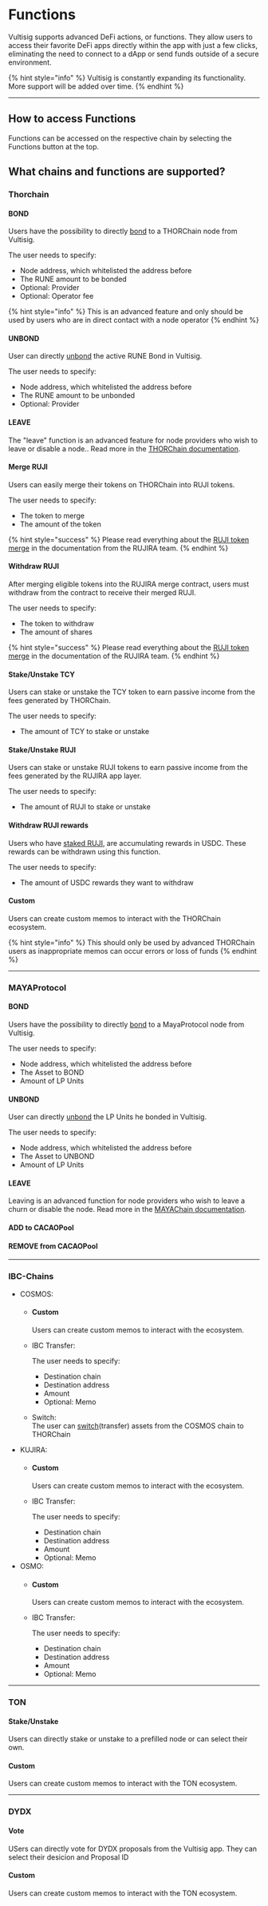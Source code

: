 # Functions

Vultisig supports advanced DeFi actions, or functions. They allow users to access their favorite DeFi apps directly within the app with just a few clicks, eliminating the need to connect to a dApp or send funds outside of a secure environment.

{% hint style="info" %}
Vultisig is constantly expanding its functionality. More support will be added over time.
{% endhint %}

***

## How to access Functions

Functions can be accessed on the respective chain by selecting the Functions button at the top.

## What chains and functions are supported?

### Thorchain

#### BOND

Users have the possibility to directly [bond](https://docs.thorchain.org/thornodes/pooled-thornodes#adding-removing-bond) to a THORChain node from Vultisig.

The user needs to specify:

* Node address, which whitelisted the address before
* The RUNE amount to be bonded
* Optional: Provider
* Optional: Operator fee

{% hint style="info" %}
This is an advanced feature and only should be used by users who are in direct contact with a node operator
{% endhint %}

#### UNBOND

User can directly [unbond](https://docs.thorchain.org/thornodes/pooled-thornodes#adding-removing-bond) the active RUNE Bond in Vultisig.

The user needs to specify:

* Node address, which whitelisted the address before
* The RUNE amount to be unbonded
* Optional: Provider

#### LEAVE

The "leave" function is an advanced feature for node providers who wish to leave or disable a node.. Read more in the [THORChain documentation](https://docs.thorchain.org/thornodes/leaving#leaving).

#### Merge RUJI

Users can easily merge their tokens on THORChain into RUJI tokens.

The user needs to specify:

* The token  to merge
* The amount of the token

{% hint style="success" %}
Please read everything about the [RUJI token merge](https://docs.rujira.network/understanding-ruji-token#conversion-process) in the documentation from the RUJIRA team.
{% endhint %}

#### Withdraw RUJI

After merging eligible tokens into the RUJIRA merge contract, users must withdraw from the contract to receive their merged RUJI.

The user needs to specify:

* The token to withdraw
* The amount of shares

{% hint style="success" %}
Please read everything about the [RUJI token merge](https://docs.rujira.network/understanding-ruji-token#conversion-process) in the documentation of the RUJIRA team.
{% endhint %}

#### Stake/Unstake TCY

Users can stake or unstake the TCY token to earn passive income from the fees generated by THORChain.

The user needs to specify:

* The amount of TCY to stake or unstake

#### Stake/Unstake RUJI

Users can stake or unstake RUJI tokens to earn passive income from the fees generated by the RUJIRA app layer.

The user needs to specify:

* The amount of RUJI to stake or unstake

#### Withdraw RUJI rewards

Users who have [staked RUJI](functions.md#stake-unstake-ruji), are accumulating rewards in USDC. These rewards can be withdrawn using this function.

The user needs to specify:

* The amount of USDC rewards they want to withdraw

#### Custom

Users can create custom memos to interact with the THORChain ecosystem.

{% hint style="info" %}
This should only be used by advanced THORChain users as inappropriate memos can occur errors or loss of funds
{% endhint %}

***

### MAYAProtocol

#### BOND

Users have the possibility to directly [bond](https://docs.mayaprotocol.com/node-docs/bonding-and-unbonding-guide) to a MayaProtocol node from Vultisig.

The user needs to specify:

* Node address, which whitelisted the address before
* The Asset to BOND
* Amount of LP Units&#x20;

#### UNBOND

User can directly [unbond](https://docs.thorchain.org/thornodes/pooled-thornodes#adding-removing-bond) the LP Units he bonded in Vultisig.

The user needs to specify:

* Node address, which whitelisted the address before
* The Asset to UNBOND
* Amount of LP Units

#### **LEAVE**

Leaving is an advanced function for node providers who wish to leave a churn or disable the node. Read more in the [MAYAChain documentation](https://docs.mayaprotocol.com/node-docs/mayanodes/leaving).

#### ADD to CACAOPool

#### REMOVE from CACAOPool

***

### IBC-Chains

* COSMOS:
  *   #### Custom

      Users can create custom memos to interact with the ecosystem.
  *   IBC Transfer:

      The user needs to specify:

      * Destination chain
      * Destination address
      * Amount
      * Optional: Memo
  * Switch:\
    The user can [switch](https://docs.rujira.network/understanding-ruji-token#merge-flow)(transfer) assets from the COSMOS chain to THORChain&#x20;
* KUJIRA:
  *   #### Custom

      Users can create custom memos to interact with the ecosystem.
  *   IBC Transfer:

      The user needs to specify:

      * Destination chain
      * Destination address
      * Amount
      * Optional: Memo
* OSMO:
  *   #### Custom

      Users can create custom memos to interact with the ecosystem.
  *   IBC Transfer:

      The user needs to specify:

      * Destination chain
      * Destination address
      * Amount
      * Optional: Memo

***

### TON

#### Stake/Unstake

Users can directly stake or unstake to a prefilled node or can select their own.&#x20;

#### Custom

Users can create custom memos to interact with the TON ecosystem.

***

### DYDX

#### Vote

USers can directly vote for DYDX proposals from the Vultisig app. They can select their desicion and Proposal ID

#### Custom

Users can create custom memos to interact with the TON ecosystem.
